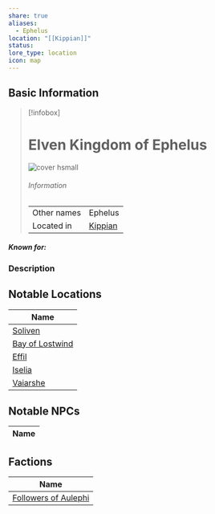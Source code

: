 ```yaml
---
share: true
aliases:
  - Ephelus
location: "[[Kippian]]"
status: 
lore_type: location
icon: map
---
```

## Basic Information
> [!infobox]
> # Elven Kingdom of Ephelus
> ![cover hsmall](insertimage.png)
> ###### Information
> |   |  |
> | ---- | ---- |
> | Other names | Ephelus|
> | Located in | [Kippian](../Continents/Kippian.md)|
##### Known for:
### Description
## Notable Locations
| Name                                                    |
| ------------------------------------------------------- |
| [Soliven](../Areas/Soliven.md)                 |
| [Bay of Lostwind](../Areas/Bay%20of%20Lostwind.md) |
| [Effil](../Settlements/Effil.md)               |
| [Iselia](../Settlements/Iselia.md)             |
| [Vaiarshe](../Settlements/Vaiarshe.md)         |

## Notable NPCs
| Name |
| ---- |

## Factions
| Name                                                       |
| ---------------------------------------------------------- |
| [Followers of Aulephi](../../Factions/Followers%20of%20Aulephi.md) |
